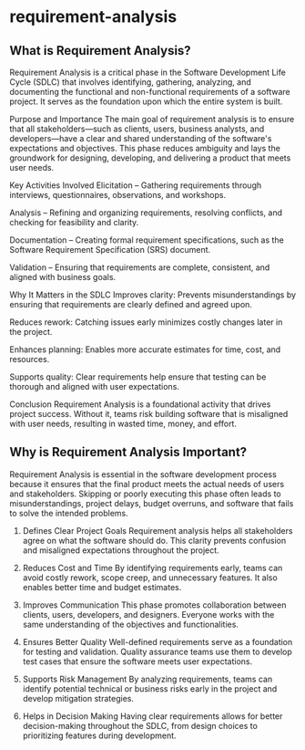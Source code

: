 # requirement-analysis 
## What is Requirement Analysis?
Requirement Analysis is a critical phase in the Software Development Life Cycle (SDLC) that involves identifying, gathering, analyzing, and documenting the functional and non-functional requirements of a software project. It serves as the foundation upon which the entire system is built.

Purpose and Importance
The main goal of requirement analysis is to ensure that all stakeholders—such as clients, users, business analysts, and developers—have a clear and shared understanding of the software's expectations and objectives. This phase reduces ambiguity and lays the groundwork for designing, developing, and delivering a product that meets user needs.

Key Activities Involved
Elicitation – Gathering requirements through interviews, questionnaires, observations, and workshops.

Analysis – Refining and organizing requirements, resolving conflicts, and checking for feasibility and clarity.

Documentation – Creating formal requirement specifications, such as the Software Requirement Specification (SRS) document.

Validation – Ensuring that requirements are complete, consistent, and aligned with business goals.

Why It Matters in the SDLC
Improves clarity: Prevents misunderstandings by ensuring that requirements are clearly defined and agreed upon.

Reduces rework: Catching issues early minimizes costly changes later in the project.

Enhances planning: Enables more accurate estimates for time, cost, and resources.

Supports quality: Clear requirements help ensure that testing can be thorough and aligned with user expectations.

Conclusion
Requirement Analysis is a foundational activity that drives project success. Without it, teams risk building software that is misaligned with user needs, resulting in wasted time, money, and effort.

## Why is Requirement Analysis Important?
Requirement Analysis is essential in the software development process because it ensures that the final product meets the actual needs of users and stakeholders. Skipping or poorly executing this phase often leads to misunderstandings, project delays, budget overruns, and software that fails to solve the intended problems.

1. Defines Clear Project Goals
Requirement analysis helps all stakeholders agree on what the software should do. This clarity prevents confusion and misaligned expectations throughout the project.

2. Reduces Cost and Time
By identifying requirements early, teams can avoid costly rework, scope creep, and unnecessary features. It also enables better time and budget estimates.

3. Improves Communication
This phase promotes collaboration between clients, users, developers, and designers. Everyone works with the same understanding of the objectives and functionalities.

4. Ensures Better Quality
Well-defined requirements serve as a foundation for testing and validation. Quality assurance teams use them to develop test cases that ensure the software meets user expectations.

5. Supports Risk Management
By analyzing requirements, teams can identify potential technical or business risks early in the project and develop mitigation strategies.

6. Helps in Decision Making
Having clear requirements allows for better decision-making throughout the SDLC, from design choices to prioritizing features during development.
